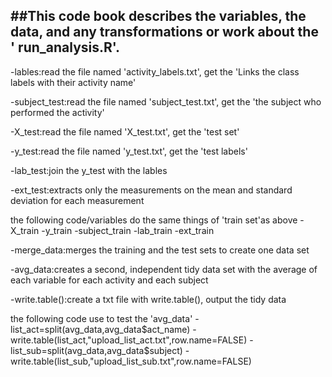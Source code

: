 ##This code book describes the variables, the data, and any transformations or work about the ' run_analysis.R'.
-----------------------------------------------------------------------------------------------------------------

-lables:read the file named 'activity_labels.txt', get the 'Links the class labels with their activity name'

-subject_test:read the file named 'subject_test.txt', get the 'the subject who performed the activity'

-X_test:read the file named 'X_test.txt', get the 'test set'

-y_test:read the file named 'y_test.txt', get the 'test labels'

-lab_test:join the y_test with the lables

-ext_test:extracts only the measurements on the mean and standard deviation for each measurement

the following code/variables do the same things of 'train set'as above
-X_train
-y_train
-subject_train
-lab_train
-ext_train

-merge_data:merges the training and the test sets to create one data set

-avg_data:creates a second, independent tidy data set with the average of each variable for each activity and each subject

-write.table():create a txt file with write.table(), output the tidy data

the following code use to test the 'avg_data'
-list_act=split(avg_data,avg_data$act_name)
-write.table(list_act,"upload_list_act.txt",row.name=FALSE)
-list_sub=split(avg_data,avg_data$subject)
-write.table(list_sub,"upload_list_sub.txt",row.name=FALSE)
